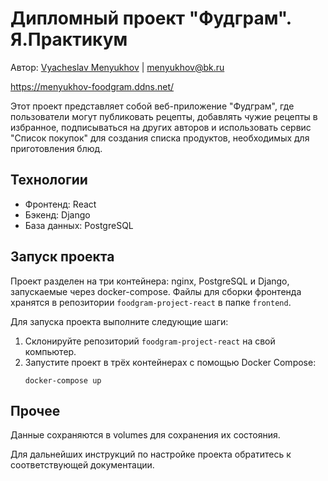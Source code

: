 # Дипломный проект "Фудграм". Я.Практикум

Автор: [Vyacheslav Menyukhov](https://github.com/platsajacki) | menyukhov@bk.ru

https://menyukhov-foodgram.ddns.net/

Этот проект представляет собой веб-приложение "Фудграм", где пользователи могут публиковать рецепты, добавлять чужие рецепты в избранное, подписываться на других авторов и использовать сервис "Список покупок" для создания списка продуктов, необходимых для приготовления блюд.

## Технологии

- Фронтенд: React
- Бэкенд: Django
- База данных: PostgreSQL

## Запуск проекта

Проект разделен на три контейнера: nginx, PostgreSQL и Django, запускаемые через docker-compose. Файлы для сборки фронтенда хранятся в репозитории `foodgram-project-react` в папке `frontend`.

Для запуска проекта выполните следующие шаги:
1. Склонируйте репозиторий `foodgram-project-react` на свой компьютер.
2. Запустите проект в трёх контейнерах с помощью Docker Compose:
    ```
    docker-compose up
    ```

## Прочее

Данные сохраняются в volumes для сохранения их состояния.

Для дальнейших инструкций по настройке проекта обратитесь к соответствующей документации.

